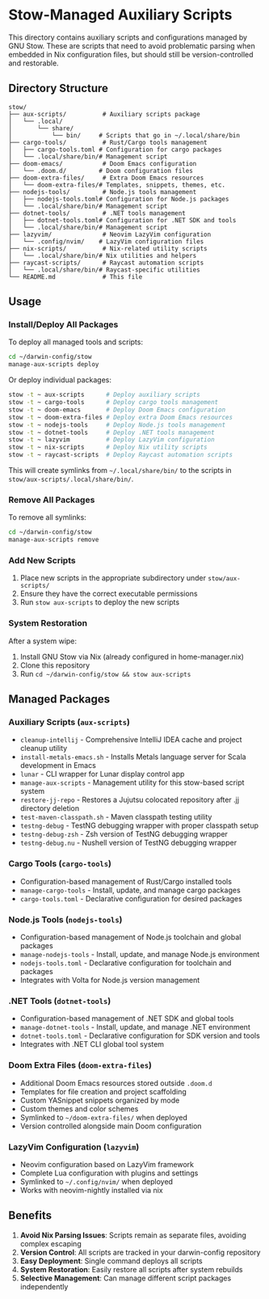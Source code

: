 # Stow-Managed Auxiliary Scripts

This directory contains auxiliary scripts and configurations managed by GNU Stow. These are scripts that need to avoid problematic parsing when embedded in Nix configuration files, but should still be version-controlled and restorable.

## Directory Structure

```
stow/
├── aux-scripts/          # Auxiliary scripts package
│   └── .local/
│       └── share/
│           └── bin/     # Scripts that go in ~/.local/share/bin
├── cargo-tools/          # Rust/Cargo tools management
│   ├── cargo-tools.toml # Configuration for cargo packages
│   └── .local/share/bin/# Management script
├── doom-emacs/           # Doom Emacs configuration
│   └── .doom.d/         # Doom configuration files
├── doom-extra-files/     # Extra Doom Emacs resources
│   └── doom-extra-files/# Templates, snippets, themes, etc.
├── nodejs-tools/         # Node.js tools management
│   ├── nodejs-tools.toml# Configuration for Node.js packages
│   └── .local/share/bin/# Management script
├── dotnet-tools/         # .NET tools management
│   ├── dotnet-tools.toml# Configuration for .NET SDK and tools
│   └── .local/share/bin/# Management script
├── lazyvim/              # Neovim LazyVim configuration
│   └── .config/nvim/    # LazyVim configuration files
├── nix-scripts/          # Nix-related utility scripts
│   └── .local/share/bin/# Nix utilities and helpers
├── raycast-scripts/      # Raycast automation scripts
│   └── .local/share/bin/# Raycast-specific utilities
└── README.md             # This file
```

## Usage

### Install/Deploy All Packages
To deploy all managed tools and scripts:
```bash
cd ~/darwin-config/stow
manage-aux-scripts deploy
```

Or deploy individual packages:
```bash
stow -t ~ aux-scripts      # Deploy auxiliary scripts
stow -t ~ cargo-tools      # Deploy cargo tools management
stow -t ~ doom-emacs       # Deploy Doom Emacs configuration
stow -t ~ doom-extra-files # Deploy extra Doom Emacs resources
stow -t ~ nodejs-tools     # Deploy Node.js tools management
stow -t ~ dotnet-tools     # Deploy .NET tools management
stow -t ~ lazyvim          # Deploy LazyVim configuration
stow -t ~ nix-scripts      # Deploy Nix utility scripts
stow -t ~ raycast-scripts  # Deploy Raycast automation scripts
```

This will create symlinks from `~/.local/share/bin/` to the scripts in `stow/aux-scripts/.local/share/bin/`.

### Remove All Packages
To remove all symlinks:
```bash
cd ~/darwin-config/stow
manage-aux-scripts remove
```

### Add New Scripts
1. Place new scripts in the appropriate subdirectory under `stow/aux-scripts/`
2. Ensure they have the correct executable permissions
3. Run `stow aux-scripts` to deploy the new scripts

### System Restoration
After a system wipe:
1. Install GNU Stow via Nix (already configured in home-manager.nix)
2. Clone this repository
3. Run `cd ~/darwin-config/stow && stow aux-scripts`

## Managed Packages

### Auxiliary Scripts (`aux-scripts`)
- `cleanup-intellij` - Comprehensive IntelliJ IDEA cache and project cleanup utility
- `install-metals-emacs.sh` - Installs Metals language server for Scala development in Emacs
- `lunar` - CLI wrapper for Lunar display control app
- `manage-aux-scripts` - Management utility for this stow-based script system
- `restore-jj-repo` - Restores a Jujutsu colocated repository after .jj directory deletion
- `test-maven-classpath.sh` - Maven classpath testing utility
- `testng-debug` - TestNG debugging wrapper with proper classpath setup
- `testng-debug-zsh` - Zsh version of TestNG debugging wrapper
- `testng-debug.nu` - Nushell version of TestNG debugging wrapper

### Cargo Tools (`cargo-tools`)
- Configuration-based management of Rust/Cargo installed tools
- `manage-cargo-tools` - Install, update, and manage cargo packages
- `cargo-tools.toml` - Declarative configuration for desired packages

### Node.js Tools (`nodejs-tools`)
- Configuration-based management of Node.js toolchain and global packages
- `manage-nodejs-tools` - Install, update, and manage Node.js environment
- `nodejs-tools.toml` - Declarative configuration for toolchain and packages
- Integrates with Volta for Node.js version management

### .NET Tools (`dotnet-tools`)
- Configuration-based management of .NET SDK and global tools
- `manage-dotnet-tools` - Install, update, and manage .NET environment
- `dotnet-tools.toml` - Declarative configuration for SDK version and tools
- Integrates with .NET CLI global tool system

### Doom Extra Files (`doom-extra-files`)
- Additional Doom Emacs resources stored outside `.doom.d`
- Templates for file creation and project scaffolding
- Custom YASnippet snippets organized by mode
- Custom themes and color schemes
- Symlinked to `~/doom-extra-files/` when deployed
- Version controlled alongside main Doom configuration

### LazyVim Configuration (`lazyvim`)
- Neovim configuration based on LazyVim framework
- Complete Lua configuration with plugins and settings
- Symlinked to `~/.config/nvim/` when deployed
- Works with neovim-nightly installed via nix

## Benefits

1. **Avoid Nix Parsing Issues**: Scripts remain as separate files, avoiding complex escaping
2. **Version Control**: All scripts are tracked in your darwin-config repository
3. **Easy Deployment**: Single command deploys all scripts
4. **System Restoration**: Easily restore all scripts after system rebuilds
5. **Selective Management**: Can manage different script packages independently
